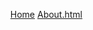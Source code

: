 <nav id="site-nav">
<ul>
<a href="Home.html">Home</a>
<a href="About.html">About.html</a>
</ul>
</nav>
